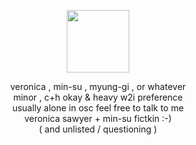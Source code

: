 <p align="center">
  <img width="100" src=https://64.media.tumblr.com/ef9263cd3599d9d6706db786dc0a20cb/69c2dc125ccf367b-af/s500x750/512c0426d0c3a63d4ccc46ebfb60b5b45f054562.pnj>
</p>


<p align="center">
veronica , min-su , myung-gi , or whatever<br>
minor , c+h okay & heavy w2i preference<br>
usually alone in osc feel free to talk to me<br>
veronica sawyer + min-su fictkin :-)<br>
( and unlisted / questioning )<br>
</p>

